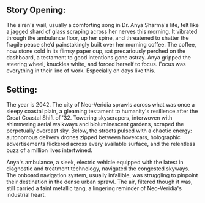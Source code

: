## Story Opening:

The siren's wail, usually a comforting song in Dr. Anya Sharma's life, felt like a jagged shard of glass scraping across her nerves this morning. It vibrated through the ambulance floor, up her spine, and threatened to shatter the fragile peace she’d painstakingly built over her morning coffee. The coffee, now stone cold in its flimsy paper cup, sat precariously perched on the dashboard, a testament to good intentions gone astray. Anya gripped the steering wheel, knuckles white, and forced herself to focus. Focus was everything in their line of work. Especially on days like this.

## Setting:

The year is 2042. The city of Neo-Veridia sprawls across what was once a sleepy coastal plain, a gleaming testament to humanity's resilience after the Great Coastal Shift of '32. Towering skyscrapers, interwoven with shimmering aerial walkways and bioluminescent gardens, scraped the perpetually overcast sky. Below, the streets pulsed with a chaotic energy: autonomous delivery drones zipped between hovercars, holographic advertisements flickered across every available surface, and the relentless buzz of a million lives intertwined.

Anya's ambulance, a sleek, electric vehicle equipped with the latest in diagnostic and treatment technology, navigated the congested skyways. The onboard navigation system, usually infallible, was struggling to pinpoint their destination in the dense urban sprawl. The air, filtered though it was, still carried a faint metallic tang, a lingering reminder of Neo-Veridia's industrial heart.

